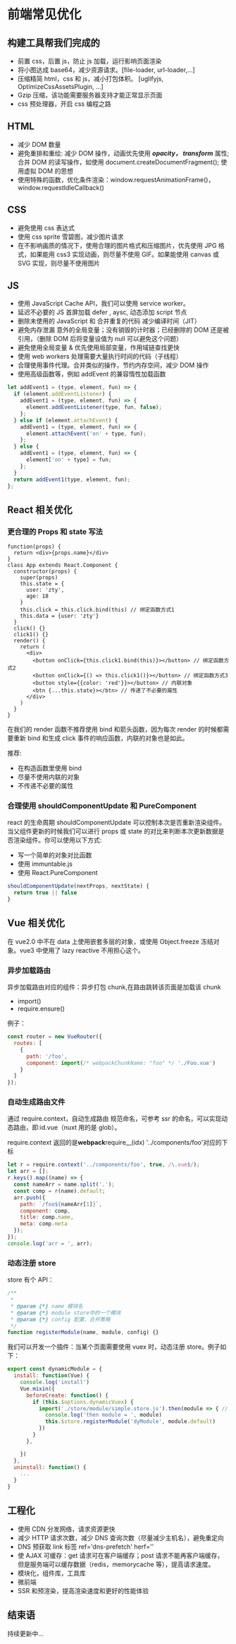 # 前端常见优化

## 构建工具帮我们完成的

- 前置 css，后置 js，防止 js 加载，运行影响页面渲染
- 将小图达成 base64，减少资源请求。[file-loader, url-loader,...]
- 压缩精简 html，css 和 js，减小打包体积。 [uglifyjs, OptimizeCssAssetsPlugin, ...]
- Gzip 压缩，该功能需要服务器支持才能正常显示页面
- css 预处理器，开启 css 编程之路

## HTML

- 减少 DOM 数量
- 避免重排和重绘: 减少 DOM 操作，动画优先使用 **_opacity， transform_** 属性; 合并 DOM 的读写操作，如使用 document.createDocumentFragment(); 使用虚拟 DOM 的思想
- 使用特殊的函数，优化条件渲染：window.requestAnimationFrame()， window.requestIdleCallback()

## CSS

- 避免使用 css 表达式
- 使用 css sprite 雪碧图，减少图片请求
- 在不影响画质的情况下，使用合理的图片格式和压缩图片，优先使用 JPG 格式，如果能用 css3 实现动画，则尽量不使用 GIF。如果能使用 canvas 或 SVG 实现，则尽量不使用图片

## JS

- 使用 JavaScript Cache API，我们可以使用 service worker。
- 延迟不必要的 JS 首屏加载 defer , aysc, 动态添加 script 节点
- 删除未使用的 JavaScript 和 合并重复的代码 减少编译时间（JIT）
- 避免内存泄漏 意外的全局变量；没有销毁的计时器；已经删除的 DOM 还是被引用，（删除 DOM 后将变量设值为 null 可以避免这个问题）
- 避免使用全局变量 & 优先使用局部变量，作用域链查找更快
- 使用 web workers 处理需要大量执行时间的代码（子线程）
- 合理使用事件代理。合并类似的操作，节约内存空间，减少 DOM 操作
- 使用高级函数等，例如 addEvent 的兼容惰性加载函数

```javascript
let addEvent1 = (type, element, fun) => {
  if (element.addEventListener) {
    addEvent1 = (type, element, fun) => {
      element.addEventListener(type, fun, false);
    };
  } else if (element.attachEvent) {
    addEvent1 = (type, element, fun) => {
      element.attachEvent('on' + type, fun);
    };
  } else {
    addEvent1 = (type, element, fun) => {
      element['on' + type] = fun;
    };
  }
  return addEvent1(type, element, fun);
};
```

## React 相关优化

### 更合理的 Props 和 state 写法

```JSX
function(props) {
  return <div>{props.name}</div>
}
class App extends React.Component {
  constructor(props) {
    super(props)
    this.state = {
      user: 'zty',
      age: 18
    }
    this.click = this.click.bind(this) // 绑定函数方式1
    this.data = {user: 'zty'}
  }
  click() {}
  click1() {}
  render() {
    return (
      <div>
        <button onClick={this.click1.bind(this)}></button> // 绑定函数方式2
        <button onClick={() => this.click1()}></button> // 绑定函数方式3
        <button style={{color: 'red'}}></button> // 内联对象
        <btn {...this.state}></btn> // 传递了不必要的属性
      </div>
    )
  }
}
```

在我们的 render 函数不推荐使用 bind 和箭头函数，因为每次 render 的时候都需要重新 bind 和生成 click 事件的响应函数，内联的对象也是如此。

推荐:

- 在构造函数里使用 bind
- 尽量不使用内联的对象
- 不传递不必要的属性

### 合理使用 shouldComponentUpdate 和 PureComponent

react 的生命周期 shouldComponentUpdate 可以控制本次是否重新渲染组件。当父组件更新的时候我们可以进行 props 或 state 的对比来判断本次更新数据是否渲染组件。你可以使用以下方式:

- 写一个简单的对象对比函数
- 使用 immuntable.js
- 使用 React.PureComponent

```javascript
shouldComponentUpdate(nextProps, nextState) {
  return true || false
}
```

## Vue 相关优化

在 vue2.0 中不在 data 上使用嵌套多层的对象，或使用 Object.freeze 冻结对象。vue3 中使用了 lazy reactive 不用担心这个。

### 异步加载路由

异步加载路由对应的组件：异步打包 chunk,在路由跳转该页面是加载该 chunk

- import()
- require.ensure()

例子：

```javascript
const router = new VueRouter({
  routes: [
    {
      path: '/foo',
      component: import(/* webpackChunkName: "foo" */ './Foo.vue')
    }
  ]
});
```

### 自动生成路由文件

通过 require.context，自动生成路由 规范命名，可参考 ssr 的命名，可以实现动态路由，即:id.vue（nuxt 用的是 glob）。

require.context 返回的是**webpack**require\_\_(idx) '../components/foo'对应的下标

```javascript
let r = require.context('../components/foo', true, /\.vue$/);
let arr = [];
r.keys().map((name) => {
  const nameArr = name.split('.');
  const comp = r(name).default;
  arr.push({
    path: `/foo${nameArr[1]}`,
    component: comp,
    title: comp.name,
    meta: comp.meta
  });
});
console.log('arr = ', arr);
```

### 动态注册 store

store 有个 API：

```javascript
/**
 *
 * @param {*} name 模块名
 * @param {*} module store中的一个模块
 * @param {*} config 配置，合并策略
 */
function registerModule(name, module, config) {}
```

我们可以开发一个插件：当某个页面需要使用 vuex 时，动态注册 store。例子如下：

```javascript
export const dynamicModule = {
  install: function(Vue) {
    console.log('install')
    Vue.mixin({
      beforeCreate: function() {
        if (this.$options.dynamicVuex) {
          import('./store/module/simple.store.js').then(module => { // or require.ensure
            console.log('then module = ', module)
            this.$store.registerModule('dyModule', module.default)
          })
        }
      },

    })
  },
  uninstall: function() {
    ...
  }
}
```

## 工程化

- 使用 CDN 分发网络，请求资源更快
- 减少 HTTP 请求次数，减少 DNS 查询次数（尽量减少主机名），避免重定向
- DNS 预获取 link 标签 ref='dns-prefetch' herf=''
- 使 AJAX 可缓存：get 请求可在客户端缓存；post 请求不能再客户端缓存，但是服务端可以缓存数据（redis，memorycache 等），提高请求速度。
- 模块化，组件库，工具库
- 微前端
- SSR 和预渲染，提高渲染速度和更好的性能体验

## 结束语

持续更新中...
